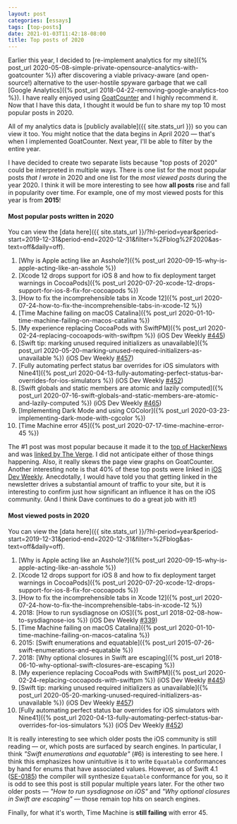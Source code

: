 ```yaml
---
layout: post
categories: [essays]
tags: [top-posts]
date: 2021-01-03T11:42:18-08:00
title: Top posts of 2020
---
```


Earlier this year, I decided to [re-implement analytics for my site]({% post_url 2020-05-08-simple-private-opensource-analytics-with-goatcounter %}) after discovering a viable privacy-aware (and open-source!) alternative to the user-hostile spyware garbage that we call [Google Analytics]({% post_url 2018-04-22-removing-google-analytics-too %}). I have really enjoyed using [GoatCounter](https://www.goatcounter.com) and I highly recommend it. Now that I have this data, I thought it would be fun to share my top 10 most popular posts in 2020.

<!--excerpt-->

All of my analytics data is [publicly available]({{ site.stats_url }}) so you can view it too. You might notice that the data begins in April 2020 &mdash; that's when I implemented GoatCounter. Next year, I'll be able to filter by the entire year.

I have decided to create two separate lists because "top posts of 2020" could be interpreted in multiple ways. There is one list for the most popular posts *that I wrote* in 2020 and one list for the *most viewed posts* during the year 2020. I think it will be more interesting to see how **all posts** rise and fall in popularity over time. For example, one of my most viewed posts for this year is from **2015**!

#### Most popular posts written in 2020

You can view the [data here]({{ site.stats_url }}/?hl-period=year&period-start=2019-12-31&period-end=2020-12-31&filter=%2Fblog%2F2020&as-text=off&daily=off).

1. [Why is Apple acting like an Asshole?]({% post_url 2020-09-15-why-is-apple-acting-like-an-asshole %})
1. [Xcode 12 drops support for iOS 8 and how to fix deployment target warnings in CocoaPods]({% post_url 2020-07-20-xcode-12-drops-support-for-ios-8-fix-for-cocoapods %})
1. [How to fix the incomprehensible tabs in Xcode 12]({% post_url 2020-07-24-how-to-fix-the-incomprehensible-tabs-in-xcode-12 %})
1. [Time Machine failing on macOS Catalina]({% post_url 2020-01-10-time-machine-failing-on-macos-catalina %})
1. [My experience replacing CocoaPods with SwiftPM]({% post_url 2020-02-24-replacing-cocoapods-with-swiftpm %}) (iOS Dev Weekly [#445](https://iosdevweekly.com/issues/445#tools))
1. [Swift tip: marking unused required initializers as unavailable]({% post_url 2020-05-20-marking-unused-required-initializers-as-unavailable %}) (iOS Dev Weekly [#457](https://iosdevweekly.com/issues/457#code))
1. [Fully automating perfect status bar overrides for iOS simulators with Nine41]({% post_url 2020-04-13-fully-automating-perfect-status-bar-overrides-for-ios-simulators %}) (iOS Dev Weekly [#452](https://iosdevweekly.com/issues/452#tools))
1. [Swift globals and static members are atomic and lazily computed]({% post_url 2020-07-16-swift-globals-and-static-members-are-atomic-and-lazily-computed %}) (iOS Dev Weekly [#465](https://iosdevweekly.com/issues/465#code))
1. [Implementing Dark Mode and using CGColor]({% post_url 2020-03-23-implementing-dark-mode-with-cgcolor %})
1. [Time Machine error 45]({% post_url 2020-07-17-time-machine-error-45 %})

The #1 post was most popular because it made it to the [top of HackerNews](https://news.ycombinator.com/item?id=24490326) and was [linked by The Verge](https://www.theverge.com/2020/9/16/21439674/ios-14-developers-iphone-surprise-release-golden-master-beta-development). I did not anticipate either of those things happening. Also, it really skews the page view graphs on GoatCounter. Another interesting note is that 40% of these top posts were linked in [iOS Dev Weekly](https://iosdevweekly.com). Anecdotally, I would have told you that getting linked in the newsletter drives a substantial amount of traffic to your site, but it is interesting to confirm just how significant an influence it has on the iOS community. (And I think Dave continues to do a great job with it!)

#### Most viewed posts in 2020

You can view the [data here]({{ site.stats_url }}/?hl-period=year&period-start=2019-12-31&period-end=2020-12-31&filter=%2Fblog&as-text=off&daily=off).

1. [Why is Apple acting like an Asshole?]({% post_url 2020-09-15-why-is-apple-acting-like-an-asshole %})
1. [Xcode 12 drops support for iOS 8 and how to fix deployment target warnings in CocoaPods]({% post_url 2020-07-20-xcode-12-drops-support-for-ios-8-fix-for-cocoapods %})
1. [How to fix the incomprehensible tabs in Xcode 12]({% post_url 2020-07-24-how-to-fix-the-incomprehensible-tabs-in-xcode-12 %})
1. 2018: [How to run sysdiagnose on iOS]({% post_url 2018-02-08-how-to-sysdiagnose-ios %}) (iOS Dev Weekly [#339](https://iosdevweekly.com/issues/339#tools))
1. [Time Machine failing on macOS Catalina]({% post_url 2020-01-10-time-machine-failing-on-macos-catalina %})
1. 2015: [Swift enumerations and equatable]({% post_url 2015-07-26-swift-enumerations-and-equatable %})
1. 2018: [Why optional closures in Swift are escaping]({% post_url 2018-06-10-why-optional-swift-closures-are-escaping %})
1. [My experience replacing CocoaPods with SwiftPM]({% post_url 2020-02-24-replacing-cocoapods-with-swiftpm %}) (iOS Dev Weekly [#445](https://iosdevweekly.com/issues/445#tools))
1. [Swift tip: marking unused required initializers as unavailable]({% post_url 2020-05-20-marking-unused-required-initializers-as-unavailable %}) (iOS Dev Weekly [#457](https://iosdevweekly.com/issues/457#code))
1. [Fully automating perfect status bar overrides for iOS simulators with Nine41]({% post_url 2020-04-13-fully-automating-perfect-status-bar-overrides-for-ios-simulators %}) (iOS Dev Weekly [#452](https://iosdevweekly.com/issues/452#tools))

It is really interesting to see which older posts the iOS community is still reading &mdash; or, which posts are surfaced by search engines. In particular, I think *"Swift enumerations and equatable"* (#6) is interesting to see here. I think this emphasizes how unintuitive is it to write `Equatable` conformances by hand for enums that have associated values. However, as of Swift 4.1 ([SE-0185](https://github.com/apple/swift-evolution/blob/main/proposals/0185-synthesize-equatable-hashable.md)) the compiler will synthesize `Equatable` conformance for you, so it is odd to see this post is still popular multiple years later. For the other two older posts &mdash; *"How to run sysdiagnose on iOS"* and *"Why optional closures in Swift are escaping"* &mdash; those remain top hits on search engines.

Finally, for what it's worth, Time Machine is **still failing** with error 45.
